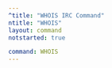 ```yaml
---
^title: "WHOIS IRC Command"
ntitle: "WHOIS"
layout: command
notstarted: true

command: WHOIS
---
```

